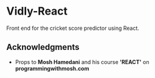 # Vidly-React

Front end for the cricket score predictor using React.

## Acknowledgments

- Props to **Mosh Hamedani** and his course **'REACT'** on **programmingwithmosh.com**
